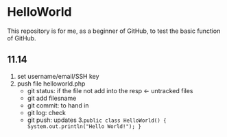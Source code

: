 # HelloWorld
This repository is for me, as a beginner of GitHub, to test the basic function of GitHub.
## 11.14
1. set username/email/SSH key
2. push file helloworld.php
    - git status: if the file not add into the resp <- untracked files
    - git add filesname
    - git commit: to hand in
    - git log: check
    - git push: updates
3.`
public class HelloWorld()
{
  System.out.println("Hello World!");
}
`
